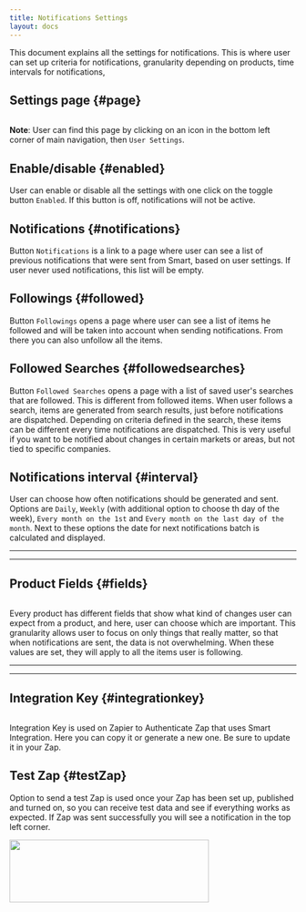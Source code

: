 ```yaml
---
title: Notifications Settings
layout: docs
---
```


This document explains all the settings for notifications. 
This is where user can set up criteria for notifications, granularity depending on products, time intervals for notifications, 


Settings page {#page}
--------------------------------------------------


<img class="img-responsive docs-img" src="{{ site.baseurl }}/assets/notifications3.png" alt="">

**Note**: User can find this page by clicking on an icon in the bottom left corner of main navigation, then `User Settings`.

Enable/disable {#enabled}
--------------------------------------------------
User can enable or disable all the settings with one click on the toggle button `Enabled`. If this button is off, notifications will not be active.


Notifications {#notifications}
-------------------------
Button `Notifications` is a link to a page where user can see a list of previous notifications that were sent from Smart, based on user settings. If user never used notifications, this list will be empty.

Followings {#followed}
--------------------------------------------------------------
Button `Followings` opens a page where user can see a list of items he followed and will be taken into account when sending notifications.
From there you can also unfollow all the items.

Followed Searches {#followedsearches}
------------------------
Button `Followed Searches` opens a page with a list of saved user's searches that are followed. This is different from followed items. When user follows a search, items are generated from search results, just before notifications are dispatched. Depending on criteria defined in the search, these items can be different every time notifications are dispatched. This is very useful if you want to be notified about changes in certain markets or areas, but not tied to specific companies.

Notifications interval {#interval}
-------------------------------------
User can choose how often notifications should be generated and sent. Options are `Daily`, `Weekly` (with additional option to choose th day of the week), `Every month on the 1st` and `Every month on the last day of the month`. Next to these options the date for next notifications batch is calculated and displayed. 

---
---

Product Fields {#fields}
----------------------------------

<img class="img-responsive docs-img" src="{{ site.baseurl }}/assets/notifications4.png" alt="">


Every product has different fields that show what kind of changes user can expect from a product, and here, user can choose which are important. This granularity allows user to focus on only things that really matter, so that when notifications are sent, the data is not overwhelming. When these values are set, they will apply to all the items user is following.

---
---

Integration Key {#integrationkey}
------

<img class="img-responsive docs-img" src="{{ site.baseurl }}/assets/notifications5.png" alt="">

Integration Key is used on Zapier to Authenticate Zap that uses Smart Integration. Here you can copy it or generate a new one. Be sure to update it in your Zap.

Test Zap {#testZap}
-----

Option to send a test Zap is used once your Zap has been set up, published and turned on, so you can receive test data and see if everything works as expected. If Zap was sent successfully you will see a notification in the top left corner.


<img class="img-responsive docs-img" src="{{ site.baseurl }}/assets/notifications1.png" width="350px" height="110px" alt="">